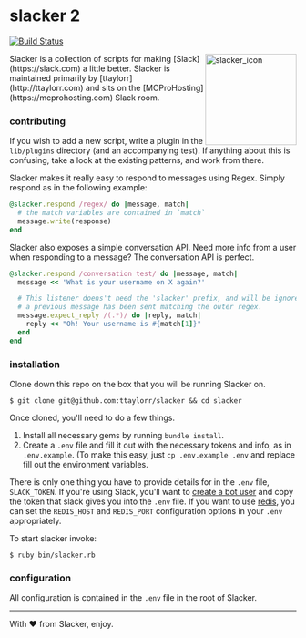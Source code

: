 # slacker 2
[![Build Status](https://travis-ci.org/ttaylorr/slacker.svg?branch=improvements)](https://travis-ci.org/ttaylorr/slacker)

<img src="http://i.imgur.com/tMom4oB.png" alt="slacker_icon" width="160" height="160" align="right">
Slacker is a collection of scripts for making [Slack](https://slack.com) a little better.
Slacker is maintained primarily by [ttaylorr](http://ttaylorr.com) and sits on the [MCProHosting](https://mcprohosting.com) Slack room.

### contributing

If you wish to add a new script, write a plugin in the `lib/plugins` directory (and an accompanying test).  If anything about this is confusing, take a look at the existing patterns, and work from there.

Slacker makes it really easy to respond to messages using Regex.  Simply respond as in the following example:

```ruby
@slacker.respond /regex/ do |message, match|
  # the match variables are contained in `match`
  message.write(response)
end
```

Slacker also exposes a simple conversation API.  Need more info from a user when responding to a message?  The conversation API is perfect.

```ruby
@slacker.respond /conversation test/ do |message, match|
  message << 'What is your username on X again?'

  # This listener doens't need the 'slacker' prefix, and will be ignored unless
  # a previous message has been sent matching the outer regex.
  message.expect_reply /(.*)/ do |reply, match|
    reply << "Oh! Your username is #{match[1]}"
  end
end
```


### installation

Clone down this repo on the box that you will be running Slacker on.

```
$ git clone git@github.com:ttaylorr/slacker && cd slacker
```

Once cloned, you'll need to do a few things.

1. Install all necessary gems by running `bundle install`.
2. Create a `.env` file and fill it out with the necessary tokens and info, as in `.env.example`.  (To make this easy, just `cp .env.example .env` and replace fill out the environment variables.

There is only one thing you have to provide details for in the `.env` file, `SLACK_TOKEN`.  If you're using Slack, you'll want to [create a bot user](https://api.slack.com/bot-users) and copy the token that slack gives you into the `.env` file.  If you want to use [redis](https://redis.io), you can set the `REDIS_HOST` and `REDIS_PORT` configuration options in your `.env` appropriately.

To start slacker invoke:

```
$ ruby bin/slacker.rb
```

### configuration

All configuration is contained in the `.env` file in the root of Slacker.

------

With :heart: from Slacker, enjoy.

